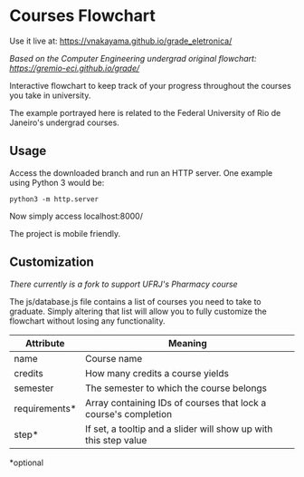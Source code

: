 # Courses Flowchart

Use it live at: https://vnakayama.github.io/grade_eletronica/

*Based on the Computer Engineering undergrad original flowchart: https://gremio-eci.github.io/grade/*

Interactive flowchart to keep track of your progress throughout the courses you take in university.

The example portrayed here is related to the Federal University of Rio de Janeiro's undergrad courses.

## Usage

Access the downloaded branch and run an HTTP server. One example using Python 3 would be:

`python3 -m http.server`

Now simply access localhost:8000/

The project is mobile friendly.

## Customization

*There currently is a fork to support UFRJ's Pharmacy course*

The js/database.js file contains a list of courses you need to take to graduate. Simply altering that list will allow you to fully customize the flowchart without losing any functionality.

| Attribute | Meaning |
| --- | --- |
| name | Course name |
| credits | How many credits a course yields |
| semester | The semester to which the course belongs |
| requirements* | Array containing IDs of courses that lock a course's completion |
| step* | If set, a tooltip and a slider will show up with this step value |

*optional
